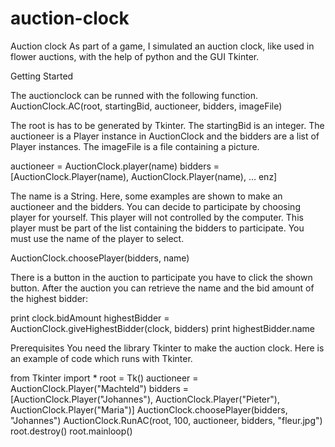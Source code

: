 # auction-clock
Auction clock
As part of a game, I simulated an auction clock, like used in flower auctions, with the help of python and the GUI Tkinter.

Getting Started


The auctionclock can be runned with the following function.
AuctionClock.AC(root, startingBid, auctioneer, bidders, imageFile)

The root is has to be generated by Tkinter. The startingBid is an integer. The auctioneer is a Player instance in AuctionClock and the bidders are a list of Player instances. The imageFile is a file containing a picture.

auctioneer = AuctionClock.player(name)
bidders = [AuctionClock.Player(name), AuctionClock.Player(name), … enz]

The name is a String. Here, some examples are shown to make an auctioneer and the bidders.
You can decide to participate by choosing player for yourself. This player will not controlled by the computer. This player must be part of the list containing the bidders to participate. You must use the name of the player to select.

AuctionClock.choosePlayer(bidders, name)

There is a button in the auction to participate you have to click the shown button. After the auction you can retrieve the name and the bid amount of the highest bidder:

print clock.bidAmount
highestBidder = AuctionClock.giveHighestBidder(clock, bidders)
print highestBidder.name

Prerequisites
You need the library Tkinter to make the auction clock. Here is an example of code which runs with Tkinter. 

from Tkinter import *
root = Tk()
auctioneer = AuctionClock.Player("Machteld")
bidders = [AuctionClock.Player("Johannes"), AuctionClock.Player("Pieter"), AuctionClock.Player("Maria")]
AuctionClock.choosePlayer(bidders, "Johannes")
AuctionClock.RunAC(root, 100, auctioneer, bidders, "fleur.jpg")
root.destroy()
root.mainloop()
